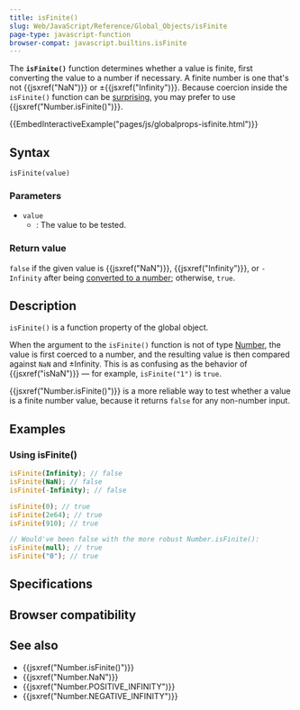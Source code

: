 ```yaml
---
title: isFinite()
slug: Web/JavaScript/Reference/Global_Objects/isFinite
page-type: javascript-function
browser-compat: javascript.builtins.isFinite
---
```




The **`isFinite()`** function determines whether a value is finite, first converting the value to a number if necessary. A finite number is one that's not {{jsxref("NaN")}} or ±{{jsxref("Infinity")}}. Because coercion inside the `isFinite()` function can be [surprising](/Web/JavaScript/Reference/Global_Objects/isNaN#description), you may prefer to use {{jsxref("Number.isFinite()")}}.

{{EmbedInteractiveExample("pages/js/globalprops-isfinite.html")}}

## Syntax

```js-nolint
isFinite(value)
```

### Parameters

- `value`
  - : The value to be tested.

### Return value

`false` if the given value is {{jsxref("NaN")}}, {{jsxref("Infinity")}}, or `-Infinity` after being [converted to a number](/Web/JavaScript/Reference/Global_Objects/Number#number_coercion); otherwise, `true`.

## Description

`isFinite()` is a function property of the global object.

When the argument to the `isFinite()` function is not of type [Number](/Web/JavaScript/Data_structures#number_type), the value is first coerced to a number, and the resulting value is then compared against `NaN` and ±Infinity. This is as confusing as the behavior of {{jsxref("isNaN")}} — for example, `isFinite("1")` is `true`.

{{jsxref("Number.isFinite()")}} is a more reliable way to test whether a value is a finite number value, because it returns `false` for any non-number input.

## Examples

### Using isFinite()

```js
isFinite(Infinity); // false
isFinite(NaN); // false
isFinite(-Infinity); // false

isFinite(0); // true
isFinite(2e64); // true
isFinite(910); // true

// Would've been false with the more robust Number.isFinite():
isFinite(null); // true
isFinite("0"); // true
```

## Specifications



## Browser compatibility



## See also

- {{jsxref("Number.isFinite()")}}
- {{jsxref("Number.NaN")}}
- {{jsxref("Number.POSITIVE_INFINITY")}}
- {{jsxref("Number.NEGATIVE_INFINITY")}}
